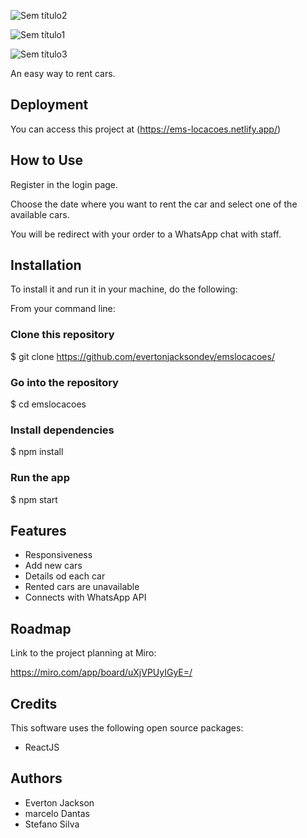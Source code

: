 ![Sem título2](https://user-images.githubusercontent.com/102061145/195985729-2304d81e-97b0-471e-ad71-664bb5893e27.png)


![Sem título1](https://user-images.githubusercontent.com/102061145/195985688-2eeadbf6-15ec-47ba-8344-49c736c4724b.png)

![Sem título3](https://user-images.githubusercontent.com/102061145/195985802-bec68dc5-fc21-487c-a538-a263e73644c3.png)

An easy way to rent cars.




## Deployment

You can access this project at (https://ems-locacoes.netlify.app/)




## How to Use
Register in the login page.

Choose the date where you want to rent the car and select one of the available cars.

You will be redirect with your order to a WhatsApp chat with staff.




## Installation

To install it and run it in your machine, do the following:

From your command line:

### Clone this repository
$ git clone https://github.com/evertonjacksondev/emslocacoes/

### Go into the repository
$ cd emslocacoes

### Install dependencies
$ npm install

### Run the app
$ npm start


    
## Features

- Responsiveness
- Add new cars
- Details od each car
- Rented cars are unavailable
- Connects with WhatsApp API



## Roadmap

Link to the project planning at Miro:

https://miro.com/app/board/uXjVPUyIGyE=/



## Credits
This software uses the following open source packages:

- ReactJS



## Authors


- Everton Jackson
- marcelo Dantas
- Stefano Silva
